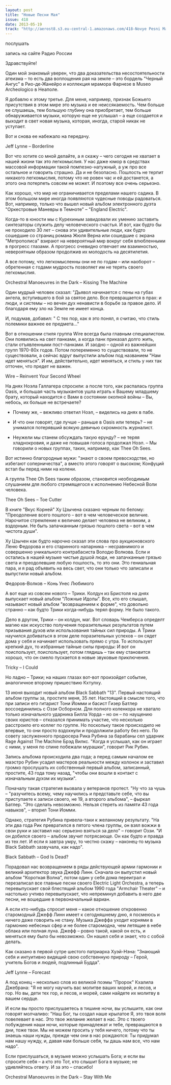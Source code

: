 ```yaml
---
layout: post
title: "Новые Песни Мая"
issue: 418
date: 2013-05-19
track: "http://aerost8.s3.eu-central-1.amazonaws.com/418-Novye Pesni Maja.mp3"
---
```


послушать

запись на сайте Радио России

Здравствуйте!

Один мой знакомый уверен, что два доказательства несостоятельности атеизма – то есть два воплощения рая на земле – это бордель "Черный Ангус" в Рио-де-Жанейро и коллекция мрамора Фарнезе в Museo Archeologico в Неаполе.

Я добавлю к этому третье. Для меня, например, признак Божьего присутствия в этом мире это музыка и ее неиссякаемость. Чем больше ее слушаешь, тем большую глубину она приобретает, тем больше обнаруживается музыки, которую еще не услышал – а еще создается и выходит в свет новая музыка, которая, иногда, старой никак не уступает.

Вот и снова ее набежало на передачу.

Jeff Lynne – Borderline

Вот что хотите со мной делайте, а я скажу – чего сегодня не хватает в нашей жизни так это легкомыслия. У нас даже юмор в средствах массовой информации такой помпезно-натужный, а уж про все остальное и говорить страшно. Да и не безопасно. Пошлость не терпит никакого легкомыслия, потому что не ровен час и ей достанется, а этого она потерпеть совсем не может. И поэтому все очень серьезно.

Как хорошо, что мир не ограничивается пределами нашего садика. В этом большом мире иногда появляются чудесные поводы радоваться. Вот, например, только что вышел новый альбом электронного дуэта "Оркестровые Маневры в Темноте" – "England Electric".

Когда-то в юности мы с Курехиным завидовали их умению заставить синтезаторы служить делу человеческого счастья. И вот, как будто бы не проходило 30 лет – снова эти удивительные люди, как будто сошедшие со страниц романа Жюля Верна или сошедшие с экрана "Метрополиса" взирают на невероятный мир вокруг себя влюбленными в прогресс глазами. А прогресс очевидно отвечает им взаимностью, невероятным образом продолжив их молодость на десятилетия.

А все потому, что легкомысленны они не по годам – или наоборот – обретенная с годами мудрость позволяет им не терять своего легкомыслия.

Orchestral Manoeuvres in the Dark – Kissing The Machine

Один мудрый человек сказал: "Дьявол начинается с пены на губах ангела, вступившего в бой за святое дело. Все превращается в прах: и люди, и системы – но вечен дух ненависти в борьбе за правое дело. И благодаря ему зло на Земле не имеет конца.

И, подумав, добавил: " С тех пор, как я это понял, я считаю, что стиль полемики важнее ее предмета..."

Вот в отношении стиля группа Wire всегда была главным специалистом. Они появились на свет панками, а когда панк приказал долго жить, стали отъявленными пост-панками. И заодно – одной из важнейших групп 1970-80х годов. Потом попеременно то существовали, то не существовали, а сейчас вдруг выпустили альбом под названием "Нам идет меняться". И им, действительно, идет меняться, и стиль у них так отточен, что предет не важен.

Wire – Reinvent Your Second Wheel

На днях Ноэла Галлагера спросили: а после того, как распалась группа Oasis, и большая часть музыкантов ушла играть к Вашему младшему брату, который находится с Вами в состоянии окопной войны – Вы, небось, их больше не встречаете?

- Почему же, – вежливо ответил Ноэл, – виделись на днях в пабе.

- И что они говорят, где лучше – раньше в Oasis или теперь? – не унимался потерявший всякую девичью скромность журналист.

- Неужели мы станем обсуждать такую ерунду? – не теряя хладнокровия, и даже не повышая голоса продолжал Ноэл. – Мы говорили о новых группах, таких, например, как Thee Oh Sees.

Вот истинно благородные мужи: "знают о своем превосходстве, но избегают соперничества", а вместо этого говорят о высоком; Конфуций встал бы перед ними на колени.

А группа Thee Oh Sees таким образом, становится необходимым слушанием для любого стремящегося к исполнению Небесной Воли человека.

Thee Oh Sees – Toe Cutter

В книге "Вкус Корней" Ху Цзычена сказано черным по белому: "Преодоление всего пошлого – вот в чем человеческое величие. Нарочитое стремление к величию делает человека не великим, а вздорным. Не быть запачканным грязью пошлого света – вот в чем чистота души".

Ху Цзычен как будто нарочно сказал эти слова про аукционовского Леню Федорова и его старинного напарника – несравнимого и совершенно уникального контрабасиста Володю Волкова. Если и остались в нашей музыке чистые душой люди, не запачканные грязью света и преодолевшие любую пошлость, то это они. Это гениальная пара, и я рад объявить на весь свет, что они только что записали и выпустили новый альбом.

Федоров-Волков – Конь Унес Любимого

А вот еще из совсем нового – Трики. Колдун из Бристоля на днях выпускает новый альбом "Ложные Идолы". Все, кто его слышал, называют новый альбом "возвращением к форме", что довольно странно – как будто Трики когда-нибудь терял форму. Не было такого.

Дело в другом, Трики – он колдун, маг. Вот словарь Чемберса определт магию как искусство получения поразительных результатов путем призывания духов или использования тайных сил природы. А Трики научился добиваться в этом деле поразительных успехов – он сядет дома у себя и начинает использовать прямо с утра. То использует крепкий дух, то избранные тайные силы природы: И вот он поиспользует, поиспользует, потом глядишь – так ему становится хорошо, что он смело пускается в новые звуковые приключения.

Tricky – I Could

Но ладно – Трики; на наших глазах вот-вот произойдет событие, аналогичное второму пришествию Кхтулху.

13 июня выходит новый альбом Black Sabbath "13". Первый настоящий альбом группы за, простите меня, 35 лет. Настоящий в смысле того, что при записи его гитарист Тони Йомми и басист Гизер Батлер воссоединились с Оззи Осборном. Для полного коленкора не хватало только изначального ударника Билла Уорда – но он – по наущению своих юристов – отказался принимать участие, что несколько расстроило его коллег по группе. Но поскольку такое происходило не впервые, то они просто вздохнули и продолжили работу без него. По совету заслуженного продюсера Рика Рубина за барабаны сел ударник Rage Against The Machine Брэд Вилкс. "Когда я услышал, как он играет с ними, у меня по спине побежали мурашки", говорит Рик Рубин.

Запись альбома происходила два года; а перед самым началом ее маэстро Рубин усадил мастеров реальности между колонок и заставил громко прослушать их собственный первый альбом, записанный, простите, 43 года тому назад, "чтобы они вошли в контакт с изначальным духом их музыки".

Поначалу такая стратегия вызвала у ветеранов протест. "Ну что за чушь – "разучитесь всему, чему научились и представьте себе, что вы приступаете к записи своего, не 19, а второго альбома", – фыркал Батлер. "Это сделать невозможно. Нельзя стереть из памяти 43 года навыков", – вторил Тони Иомми.

Однако, стратегия Рубина привела-таки к желанному результату. "На эти два года Рик превратился в пятого члена группы, он взял вожжи в свои руки и заставил нас серьезно взяться за дело" – говорит Оззи. "И он добился своего – альбом звучит потрясающе. Он как будто и правда из тех лет. И если я завтра умру, то честно скажу – наконец-то музыка Black Sabbath зазвучала, как надо".

Black Sabbath – God Is Dead?

Порадовал нас возвращением в ряды действующей армии гармонии и великий архитектор звука Джефф Линн. Сначала он выпустил новый альбом "Короткая Волна", потом один у себя дома переиграл и перезаписал все главные песни своего Electric Light Orchestra, а теперь перевыпускает свой блестящий альбом 1990 года "Armchair Theater" – и настолько учтиво перевыпускает, что непреминул добавить в него две песни, не вошедшие в первоначальный вариан.

А если кто-нибудь спросит меня – какое отношение откровенно старомодный Джефф Линн имеет к сегодняшнему дню, я посмеюсь и ничего даже говорить не стану. Музыка Джеффа уходит корнями в гармонию небесных сфер и не более старомодна, чем летящие в небе облака или полная луна. Джефф – ровно такой, какой он есть, и меняться ему было бы невозможно. Он нашел себя и знает, что с собой делать.

Как сказано в первой сутре шестого патриарха Хуэй-Нэна: "Знающий себя и интуитивно видящий свою собственную природу – Герой, учитель Богов и людей, подлинный Будда".

Jeff Lynne – Forecast

А под конец – несколько слов из великой поэмы "Пророк" Кхалила Джебрана: "Я не могу научить вас молитве ваших морей, и лесов, и гор. Но вы, дети тех гор, и лесов, и морей, сами найдете их молитву в вашем сердце.

И если вы просто прислушаетесь в тишине ночи, вы услышите, как они говорят молчаливо: "Наш Бог, ты создал наше крылатое Я, это твоя воля повелевает в нас. Это твое желание желает в нас. Это с твоего побуждения наши ночи, которые принадлежат и тебе, превращаются в дни, тоже твои. Мы не можем просить у тебя ничего, потому что ты знаешь наши нужды, прежде чем они в нас рождаются: Ты придумал нам нашу нужду, и, давая нам больше себя, ты дашь нам все, что нам надо".

Если прислушаться, в музыке можно услышать Бога; и если вы спросите себя – а кто это Тот, кто слышит Бога в музыке; не удивляйтесь ответу. И за это – спасибо!

Orchestral Manoeuvres in the Dark – Stay With Me
